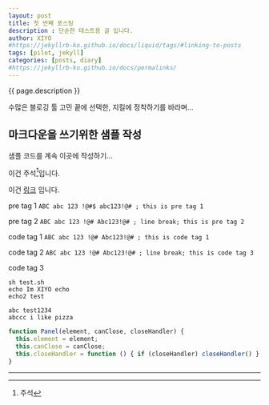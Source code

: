 ```yaml
---
layout: post
title: 첫 번째 포스팅
description : 단순한 테스트용 글 입니다.
author: XIYO
#https://jekyllrb-ko.github.io/docs/liquid/tags/#linking-to-posts
tags: [pilot, jekyll]
categories: [posts, diary]
#https://jekyllrb-ko.github.io/docs/permalinks/
---
```

{{ page.description }}

수많은 블로깅 툴 고민 끝에 선택한, 지킬에 정착하기를 바라며...

## 마크다운을 쓰기위한 샘플 작성
샘플 코드를 계속 이곳에 작성하기...  

이건 주석[^test]입니다.  

이건 [링크] 입니다.

pre tag 1 `ABC abc 123 !@#$ abc123!@# ; this is pre tag 1`

pre tag 2 `ABC abc 123 !@# Abc123!@# ; line break;
this is pre tag 2`

code tag 1 ```ABC abc 123 !@# Abc123!@# ; this is code tag 1```

code tag 2 ```ABC abc 123 !@# Abc123!@# ; line break;
this is code tag 3```

code tag 3 
~~~ console
sh test.sh
echo Im XIYO echo
echo2 test

abc test1234
abccc i like pizza

~~~
~~~ javascript
function Panel(element, canClose, closeHandler) {
  this.element = element;
  this.canClose = canClose;
  this.closeHandler = function () { if (closeHandler) closeHandler() };
}
~~~

---
[링크]: https://xiyo.dev
[^test]: 주석
